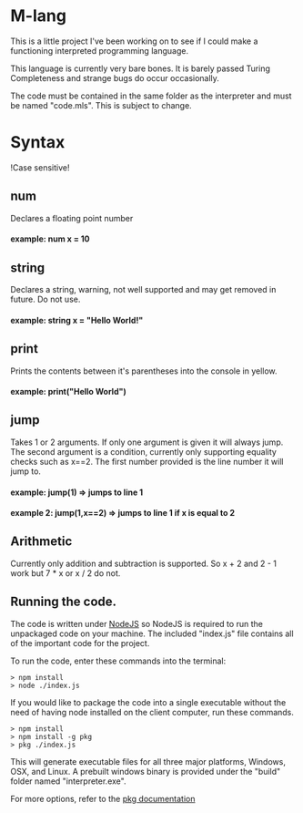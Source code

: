 # M-lang
This is a little project I've been working on to see if I could make a functioning interpreted programming language.

This language is currently very bare bones. It is barely passed Turing Completeness and strange bugs do occur occasionally.

The code must be contained in the same folder as the interpreter and must be named "code.mls". This is subject to change.

# Syntax
!Case sensitive!
## num
Declares a floating point number
#### example: num x = 10

## string
Declares a string, warning, not well supported and may get removed in future. Do not use.
#### example: string x = "Hello World!"

## print
Prints the contents between it's parentheses into the console in yellow.
#### example: print("Hello World")

## jump
Takes 1 or 2 arguments. If only one argument is given it will always jump. The second argument is a condition, currently only supporting equality checks such as x==2. The first number provided is the line number it will jump to.

#### example: jump(1)  => jumps to line 1
#### example 2: jump(1,x==2) => jumps to line 1 if x is equal to 2

## Arithmetic
Currently only addition and subtraction is supported. So x + 2 and 2 - 1 work but 7 * x or x / 2 do not.

## Running the code.
The code is written under [NodeJS](https://nodejs.org/en/) so NodeJS is required to run the unpackaged code on your machine. The included "index.js" file contains all of the important code for the project.

To run the code, enter these commands into the terminal:
```Shell Session
> npm install
> node ./index.js
```

If you would like to package the code into a single executable without the need of having node installed on the client computer, run these commands.

```Shell Session
> npm install
> npm install -g pkg
> pkg ./index.js
```
This will generate executable files for all three major platforms, Windows, OSX, and Linux.
A prebuilt windows binary is provided under the "build" folder named "interpreter.exe".

For more options, refer to the [pkg documentation](https://www.npmjs.com/package/pkg)